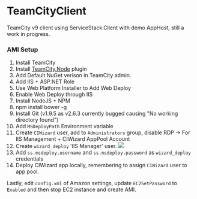 # TeamCityClient
TeamCity v9 client using ServiceStack.Client with demo AppHost, still a work in progress.

### AMI Setup
1. Install TeamCity
2. Install [TeamCity.Node](https://github.com/jonnyzzz/TeamCity.Node) plugin
3. Add Default NuGet verison in TeamCity admin.
4. Add IIS + ASP.NET Role
5. Use Web Platform Installer to Add Web Deploy
6. Enable Web Deploy through IIS
7. Install NodeJS + NPM
8. npm install bower -g 
9. Install Git (v1.9.5 as v2.6.3 currently bugged causing "No working directory found")
10. Add `MSDeployPath` Environment variable
11. Create `CIWizard` user, add to `Administrators` group, disable RDP -> For IIS Management + CIWizard AppPool Account
12. Create `wizard_deploy` 'IIS Manager' user.
![](https://github.com/Layoric/TeamCityClient/raw/master/images/iis-manage.png)
13. Add `ss.msdeploy.username` and `ss.msdeploy.password` as `wizard_deploy` credentials
14. Deploy CIWizard app locally, remembering to assign `CIWizard` user to app pool.

Lastly, edit `config.xml` of Amazon settings, update `EC2SetPassword` to `Enabled` and then stop EC2 instance and create AMI.


